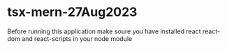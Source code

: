 # tsx-mern-27Aug2023

Before running this application make soure you have installed react react-dom and react-scripts in your node module
